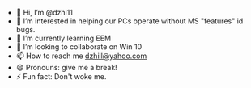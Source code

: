 - 👋 Hi, I’m @dzhi11
- 👀 I’m interested in helping our PCs operate without MS "features" id bugs. 
- 🌱 I’m currently learning EEM
- 💞️ I’m looking to collaborate on Win 10
- 📫 How to reach me dzhill@yahoo.com
- 😄 Pronouns: give me a break!
- ⚡ Fun fact: Don't woke me.

<!---
dzhi11/dzhi11 is a ✨ special ✨ repository because its `README.md` (this file) appears on your GitHub profile.
You can click the Preview link to take a look at your changes.
--->
